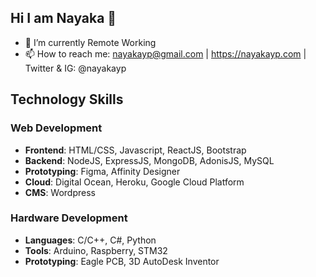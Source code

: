 ## Hi I am Nayaka 👋

- 🔭 I’m currently Remote Working
- 📫 How to reach me: nayakayp@gmail.com | https://nayakayp.com | Twitter & IG: @nayakayp

## Technology Skills
### Web Development
- **Frontend**: HTML/CSS, Javascript, ReactJS, Bootstrap
- **Backend**: NodeJS, ExpressJS, MongoDB, AdonisJS, MySQL
- **Prototyping**: Figma, Affinity Designer
- **Cloud**: Digital Ocean, Heroku, Google Cloud Platform
- **CMS**: Wordpress

### Hardware Development
- **Languages**: C/C++, C#, Python
- **Tools**: Arduino, Raspberry, STM32
- **Prototyping**: Eagle PCB, 3D AutoDesk Inventor


<!--
**nayakayp/nayakayp** is a ✨ _special_ ✨ repository because its `README.md` (this file) appears on your GitHub profile.

Here are some ideas to get you started:


- 👯 I’m looking to collaborate on ...
- 🤔 I’m looking for help with ...
- 💬 Ask me about ...

- 😄 Pronouns: ...
- ⚡ Fun fact: ...
-->
